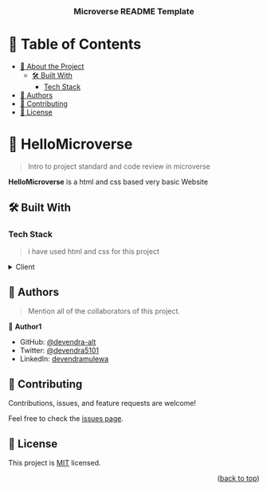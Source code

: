 <a name="readme-top"></a>

<div align="center">
  <br/>

  <h3><b>Microverse README Template</b></h3>

</div>

# 📗 Table of Contents

- [📖 About the Project](#about-project)
  - [🛠 Built With](#built-with)
    - [Tech Stack](#tech-stack)
- [👥 Authors](#authors)
- [🤝 Contributing](#contributing)
- [📝 License](#license)

<!-- PROJECT DESCRIPTION -->

# 📖 HelloMicroverse <a name="about-project"></a>

> Intro to project standard and code review in microverse

**HelloMicroverse** is a html and css based very basic Website

## 🛠 Built With <a name="built-with"></a>

### Tech Stack <a name="tech-stack"></a>

> i have used html and css for this project

<details>
  <summary>Client</summary>
  <ul>
    <li><a href="https://reactjs.org/">HTML+CSS</a></li>
  </ul>
</details>

## 👥 Authors <a name="authors"></a>

> Mention all of the collaborators of this project.

👤 **Author1**

- GitHub: [@devendra-alt](https://github.com/devendra-alt)
- Twitter: [@devendra5101](https://twitter.com/devendra5101)
- LinkedIn: [devendramulewa](https://linkedin.com/in/devendramulewa)

<!-- CONTRIBUTING -->

## 🤝 Contributing <a name="contributing"></a>

Contributions, issues, and feature requests are welcome!

Feel free to check the [issues page](../../issues/).

## 📝 License <a name="license"></a>

This project is [MIT](./LICENSE) licensed.

<p align="right">(<a href="#readme-top">back to top</a>)</p>
